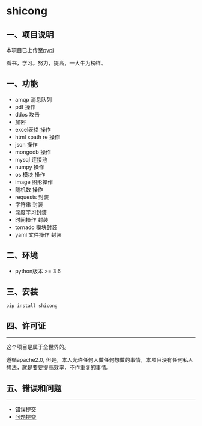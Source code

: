 shicong
===========
## 一、项目说明
本项目已上传至[pypi]

看书，学习。努力，提高，一大牛为榜样。

## 一、功能
- amqp 消息队列
- pdf 操作
- ddos 攻击
- 加密
- excel表格 操作
- html xpath re 操作
- json 操作
- mongodb 操作
- mysql 连接池
- numpy 操作
- os 模块 操作
- image 图形操作
- 随机数 操作
- requests 封装
- 字符串 封装
- 深度学习封装
- 时间操作 封装
- tornado 模块封装
- yaml 文件操作 封装

## 二、环境
- python版本 >= 3.6

## 三、安装

    pip install shicong


## 四、许可证
-------
这个项目是属于全世界的。

遵循apache2.0, 但是，本人允许任何人做任何想做的事情，本项目没有任何私人想法，就是要要提高效率，不作重复的事情。

## 五、错误和问题
----------------

* [错误提交]
* [问题提交]

[pypi]: https://pypi.python.org/pypi/shicong
[问题提交]: https://github.com/shi-cong/shicong/issues?state=open
[错误提交]: https://github.com/shi-cong/shicong/wiki/Troubleshooting